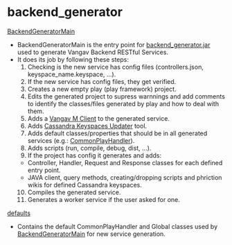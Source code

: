 # backend_generator

[BackendGeneratorMain](https://github.com/vangav/vos_backend/blob/master/src/com/vangav/backend/backend_generator/BackendGeneratorMain.java)

+ BackendGeneratorMain is the entry point for [backend_generator.jar](https://github.com/vangav/vos_backend/tree/master/tools_bin) used to generate Vangav Backend RESTful Services.
+ It does its job by following these steps:
  1. Checking is the new service has config files (controllers.json, keyspace_name.keyspace, ...).
  2. If the new service has config files, they get verified.
  3. Creates a new empty play (play framework) project.
  4. Edits the generated project to supress warnnings and add comments to identify the classes/files generated by play and how to deal with them.
  5. Adds a [Vangav M Client](http://vangav.com/) to the generated service.
  6. Adds [Cassandra Keyspaces Updater](https://github.com/vangav/vos_geo_server/tree/master/cassandra_updater) tool.
  7. Adds default classes/properties that should be in all generated services (e.g.: [CommonPlayHandler](https://github.com/vangav/vos_geo_server/blob/master/app/com/vangav/vos_geo_server/controllers/CommonPlayHandler.java)).
  8. Adds scripts (run, compile, debug, dist, ...).
  9. If the project has config it generates and adds:
    + Controller, Handler, Request and Response classes for each defined entry point.
    + JAVA client, query methods, creating/dropping scripts and phriction wikis for defined Cassandra keyspaces.
  10. Compiles the generated service.
  11. Generates a worker service if the user asked for one.

[defaults](https://github.com/vangav/vos_backend/tree/master/src/com/vangav/backend/backend_generator/defaults)

+ Contains the default CommonPlayHandler and Global classes used by [BackendGeneratorMain](https://github.com/vangav/vos_backend/blob/master/src/com/vangav/backend/backend_generator/BackendGeneratorMain.java) for new service generation.
